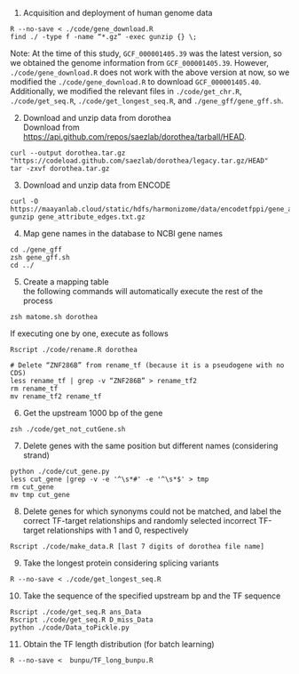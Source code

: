 
1. Acquisition and deployment of human genome data

```
R --no-save < ./code/gene_download.R
find ./ -type f -name “*.gz” -exec gunzip {} \; 
```
Note: At the time of this study, ```GCF_000001405.39``` was the latest version, 
so we obtained the genome information from ```GCF_000001405.39```.
However, ```./code/gene_download.R``` does not work with the above version at now, 
so we modified the ```./code/gene_download.R``` to download ```GCF_000001405.40```.
Additionally, we modified the relevant files in ```./code/get_chr.R```, ```./code/get_seq.R```, 
```./code/get_longest_seq.R```, and ```./gene_gff/gene_gff.sh```.

2. Download and unzip data from dorothea  
Download from https://api.github.com/repos/saezlab/dorothea/tarball/HEAD.

```
curl --output dorothea.tar.gz "https://codeload.github.com/saezlab/dorothea/legacy.tar.gz/HEAD"
tar -zxvf dorothea.tar.gz
```

3. Download and unzip data from ENCODE

```
curl -O https://maayanlab.cloud/static/hdfs/harmonizome/data/encodetfppi/gene_attribute_edges.txt.gz
gunzip gene_attribute_edges.txt.gz
```

4. Map gene names in the database to NCBI gene names

```
cd ./gene_gff
zsh gene_gff.sh
cd ../
```

5. Create a mapping table  
the following commands will automatically execute the rest of the process
```
zsh matome.sh dorothea
```
If executing one by one, execute as follows
```
Rscript ./code/rename.R dorothea 

# Delete “ZNF286B” from rename_tf (because it is a pseudogene with no CDS)
less rename_tf | grep -v “ZNF286B” > rename_tf2
rm rename_tf
mv rename_tf2 rename_tf
```

6. Get the upstream 1000 bp of the gene
```
zsh ./code/get_not_cutGene.sh
```

7. Delete genes with the same position but different names (considering strand)
```
python ./code/cut_gene.py
less cut_gene |grep -v -e '^\s*#' -e '^\s*$' > tmp
rm cut_gene
mv tmp cut_gene
```

8. Delete genes for which synonyms could not be matched, and label the correct TF-target relationships and randomly selected incorrect TF-target relationships with 1 and 0, respectively

```
Rscript ./code/make_data.R [last 7 digits of dorothea file name]
```


9. Take the longest protein considering splicing variants
```
R --no-save < ./code/get_longest_seq.R
```

10. Take the sequence of the specified upstream bp and the TF sequence
```
Rscript ./code/get_seq.R ans_Data
Rscript ./code/get_seq.R D_miss_Data
python ./code/Data_toPickle.py
```

11. Obtain the TF length distribution (for batch learning)
```
R --no-save <  bunpu/TF_long_bunpu.R
```


